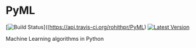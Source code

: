 # PyML
[![Build Status](https://api.travis-ci.org/rohithpr/PyML.svg?branch=master)]((https://api.travis-ci.org/rohithpr/PyML)
[![Latest Version](https://pypip.in/version/PyML/badge.svg)](https://pypi.python.org/pypi/PyML/)

Machine Learning algorithms in Python
